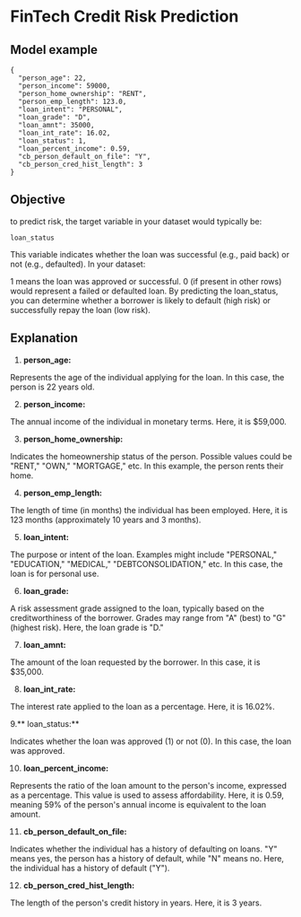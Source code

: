 # FinTech Credit Risk Prediction

## Model example

```
{
  "person_age": 22,
  "person_income": 59000,
  "person_home_ownership": "RENT",
  "person_emp_length": 123.0,
  "loan_intent": "PERSONAL",
  "loan_grade": "D",
  "loan_amnt": 35000,
  "loan_int_rate": 16.02,
  "loan_status": 1,
  "loan_percent_income": 0.59,
  "cb_person_default_on_file": "Y",
  "cb_person_cred_hist_length": 3
}
```

## Objective

to predict risk, the target variable in your dataset would typically be:

 `loan_status`
 
This variable indicates whether the loan was successful (e.g., paid back) or not (e.g., defaulted). In your dataset:

1 means the loan was approved or successful.
0 (if present in other rows) would represent a failed or defaulted loan.
By predicting the loan_status, you can determine whether a borrower is likely to default (high risk) or successfully repay the loan (low risk).


## Explanation 

1. **person_age:**

Represents the age of the individual applying for the loan. In this case, the person is 22 years old.

2. **person_income:**

The annual income of the individual in monetary terms. Here, it is $59,000.

3. **person_home_ownership:**

Indicates the homeownership status of the person. Possible values could be "RENT," "OWN," "MORTGAGE," etc. In this example, the person rents their home.

4. **person_emp_length:**

The length of time (in months) the individual has been employed. Here, it is 123 months (approximately 10 years and 3 months).

5. **loan_intent:**

The purpose or intent of the loan. Examples might include "PERSONAL," "EDUCATION," "MEDICAL," "DEBTCONSOLIDATION," etc. In this case, the loan is for personal use.

6. **loan_grade:**

A risk assessment grade assigned to the loan, typically based on the creditworthiness of the borrower. Grades may range from "A" (best) to "G" (highest risk). Here, the loan grade is "D."

7. **loan_amnt:**

The amount of the loan requested by the borrower. In this case, it is $35,000.

8. **loan_int_rate:**

The interest rate applied to the loan as a percentage. Here, it is 16.02%.

9.** loan_status:**

Indicates whether the loan was approved (1) or not (0). In this case, the loan was approved.

10. **loan_percent_income:**

Represents the ratio of the loan amount to the person's income, expressed as a percentage. This value is used to assess affordability. Here, it is 0.59, meaning 59% of the person's annual income is equivalent to the loan amount.

11. **cb_person_default_on_file:**

Indicates whether the individual has a history of defaulting on loans. "Y" means yes, the person has a history of default, while "N" means no. Here, the individual has a history of default ("Y").

12. **cb_person_cred_hist_length:**

The length of the person's credit history in years. Here, it is 3 years.
